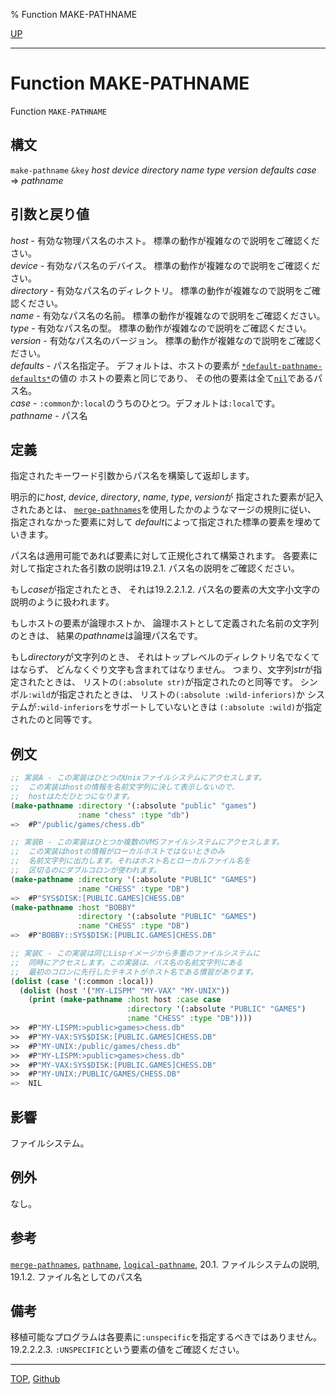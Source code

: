 % Function MAKE-PATHNAME

[UP](19.4.html)  

---

# Function **MAKE-PATHNAME**


Function `MAKE-PATHNAME`


## 構文

`make-pathname` `&key` *host* *device* *directory*
 *name* *type* *version* *defaults* *case*
 => *pathname*


## 引数と戻り値

*host* - 有効な物理パス名のホスト。
標準の動作が複雑なので説明をご確認ください。  
*device* - 有効なパス名のデバイス。
標準の動作が複雑なので説明をご確認ください。  
*directory* - 有効なパス名のディレクトリ。
標準の動作が複雑なので説明をご確認ください。  
*name* - 有効なパス名の名前。
標準の動作が複雑なので説明をご確認ください。  
*type* - 有効なパス名の型。
標準の動作が複雑なので説明をご確認ください。  
*version* - 有効なパス名のバージョン。
標準の動作が複雑なので説明をご確認ください。  
*defaults* - パス名指定子。
デフォルトは、ホストの要素が
[`*default-pathname-defaults*`](19.4.default-pathname-defaults.html)の値の
ホストの要素と同じであり、
その他の要素は全て[`nil`](5.3.nil-variable.html)であるパス名。  
*case* - `:common`か`:local`のうちのひとつ。デフォルトは`:local`です。  
*pathname* - パス名


## 定義

指定されたキーワード引数からパス名を構築して返却します。

明示的に*host*, *device*, *directory*, *name*, *type*, *version*が
指定された要素が記入されたあとは、
[`merge-pathnames`](19.4.merge-pathnames.html)を使用したかのようなマージの規則に従い、
指定されなかった要素に対して
*default*によって指定された標準の要素を埋めていきます。

パス名は適用可能であれば要素に対して正規化されて構築されます。
各要素に対して指定された各引数の説明は19.2.1. パス名の説明をご確認ください。

もし*case*が指定されたとき、
それは19.2.2.1.2. パス名の要素の大文字小文字の説明のように扱われます。

もしホストの要素が論理ホストか、
論理ホストとして定義された名前の文字列のときは、
結果の*pathname*は論理パス名です。

もし*directory*が文字列のとき、
それはトップレベルのディレクトリ名でなくてはならず、
どんなくぐり文字も含まれてはなりません。
つまり、文字列*str*が指定されたときは、
リストの`(:absolute str)`が指定されたのと同等です。
シンボル`:wild`が指定されたときは、
リストの`(:absolute :wild-inferiors)`か
システムが`:wild-inferiors`をサポートしていないときは
`(:absolute :wild)`が指定されたのと同等です。


## 例文

```lisp
;; 実装A - この実装はひとつのUnixファイルシステムにアクセスします。
;;  この実装はhostの情報を名前文字列に決して表示しないので、
;;  hostはただひとつになります。
(make-pathname :directory '(:absolute "public" "games")
               :name "chess" :type "db")
=>  #P"/public/games/chess.db" 

;; 実装B - この実装はひとつか複数のVMSファイルシステムにアクセスします。
;;  この実装はhostの情報がローカルホストではないときのみ
;;  名前文字列に出力します。それはホスト名とローカルファイル名を
;;  区切るのにダブルコロンが使われます。
(make-pathname :directory '(:absolute "PUBLIC" "GAMES")
               :name "CHESS" :type "DB")
=>  #P"SYS$DISK:[PUBLIC.GAMES]CHESS.DB" 
(make-pathname :host "BOBBY"
               :directory '(:absolute "PUBLIC" "GAMES")
               :name "CHESS" :type "DB")
=>  #P"BOBBY::SYS$DISK:[PUBLIC.GAMES]CHESS.DB" 

;; 実装C - この実装は同じLispイメージから多重のファイルシステムに
;;  同時にアクセスします。この実装は、パス名の名前文字列にある
;;  最初のコロンに先行したテキストがホスト名である慣習があります。
(dolist (case '(:common :local))
  (dolist (host '("MY-LISPM" "MY-VAX" "MY-UNIX"))
    (print (make-pathname :host host :case case
                          :directory '(:absolute "PUBLIC" "GAMES")
                          :name "CHESS" :type "DB"))))
>>  #P"MY-LISPM:>public>games>chess.db"
>>  #P"MY-VAX:SYS$DISK:[PUBLIC.GAMES]CHESS.DB"
>>  #P"MY-UNIX:/public/games/chess.db"
>>  #P"MY-LISPM:>public>games>chess.db" 
>>  #P"MY-VAX:SYS$DISK:[PUBLIC.GAMES]CHESS.DB" 
>>  #P"MY-UNIX:/PUBLIC/GAMES/CHESS.DB" 
=>  NIL
```


## 影響

ファイルシステム。


## 例外

なし。


## 参考

[`merge-pathnames`](19.4.merge-pathnames.html),
[`pathname`](19.4.pathname-function.html),
[`logical-pathname`](19.4.logical-pathname-function.html),
20.1. ファイルシステムの説明,
19.1.2. ファイル名としてのパス名


## 備考

移植可能なプログラムは各要素に`:unspecific`を指定するべきではありません。
19.2.2.2.3. `:UNSPECIFIC`という要素の値をご確認ください。


---
[TOP](index.html),  [Github](https://github.com/nptcl/npt-japanese)

